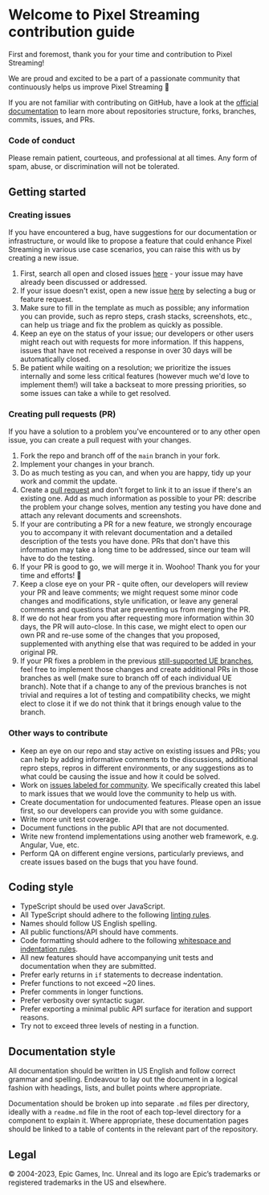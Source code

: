 # Welcome to Pixel Streaming contribution guide

First and foremost, thank you for your time and contribution to Pixel Streaming!

We are proud and excited to be a part of a passionate community that continuously helps us improve Pixel Streaming 🎉

If you are not familiar with contributing on GitHub, have a look at the [official documentation](https://docs.github.com/get-started) to learn more about repositories structure, forks, branches, commits, issues, and PRs.

### Code of conduct

Please remain patient, courteous, and professional at all times. Any form of spam, abuse, or discrimination will not be tolerated.

## Getting started

### Creating issues

If you have encountered a bug, have suggestions for our documentation or infrastructure, or would like to propose a feature that could enhance Pixel Streaming in various use case scenarios, you can raise this with us by creating a new issue.
1. First, search all open and closed issues [here](https://github.com/EpicGames/PixelStreamingInfrastructure/issues?q=is%3Aissue+) - your issue may have already been discussed or addressed.
2. If your issue doesn't exist, open a new issue [here](https://github.com/EpicGames/PixelStreamingInfrastructure/issues/new/choose) by selecting a bug or feature request.
3. Make sure to fill in the template as much as possible; any information you can provide, such as repro steps, crash stacks, screenshots, etc., can help us triage and fix the problem as quickly as possible.
4. Keep an eye on the status of your issue; our developers or other users might reach out with requests for more information. If this happens, issues that have not received a response in over 30 days will be automatically closed.
5. Be patient while waiting on a resolution; we prioritize the issues internally and some less critical features (however much we'd love to implement them!) will take a backseat to more pressing priorities, so some issues can take a while to get resolved.

### Creating pull requests (PR)

If you have a solution to a problem you've encountered or to any other open issue, you can create a pull request with your changes.
1. Fork the repo and branch off of the `main` branch in your fork.
2. Implement your changes in your branch.
3. Do as much testing as you can, and when you are happy, tidy up your work and commit the update.
4. Create a [pull request](https://github.com/EpicGames/PixelStreamingInfrastructure/pulls) and don't forget to link it to an issue if there's an existing one. Add as much information as possible to your PR: describe the problem your change solves, mention any testing you have done and attach any relevant documents and screenshots.
5. If your are contributing a PR for a new feature, we strongly encourage you to accompany it with relevant documentation and a detailed description of the tests you have done. PRs that don't have this information may take a long time to be addressed, since our team will have to do the testing.
6. If your PR is good to go, we will merge it in. Woohoo! Thank you for your time and efforts! 🎉
7. Keep a close eye on your PR - quite often, our developers will review your PR and leave comments; we might request some minor code changes and modifications, style unification, or leave any general comments and questions that are preventing us from merging the PR.
8. If we do not hear from you after requesting more information within 30 days, the PR will auto-close. In this case, we might elect to open our own PR and re-use some of the changes that you proposed, supplemented with anything else that was required to be added in your original PR.
9. If your PR fixes a problem in the previous [still-supported UE branches](https://github.com/EpicGames/PixelStreamingInfrastructure#versions), feel free to implement those changes and create additional PRs in those branches as well (make sure to branch off of each individual UE branch). Note that if a change to any of the previous branches is not trivial and requires a lot of testing and compatibility checks, we might elect to close it if we do not think that it brings enough value to the branch.

### Other ways to contribute

- Keep an eye on our repo and stay active on existing issues and PRs; you can help by adding informative comments to the discussions, additional repro steps, repros in different environments, or any suggestions as to what could be causing the issue and how it could be solved.
- Work on [issues labeled for community](https://github.com/EpicGames/PixelStreamingInfrastructure/issues?q=is%3Aopen+is%3Aissue+label%3A%22good+first+issue%22). We specifically created this label to mark issues that we would love the community to help us with.
- Create documentation for undocumented features. Please open an issue first, so our developers can provide you with some guidance.
- Write more unit test coverage.
- Document functions in the public API that are not documented.
- Write new frontend implementations using another web framework, e.g. Angular, Vue, etc.
- Perform QA on different engine versions, particularly previews, and create issues based on the bugs that you have found.

## Coding style
 - TypeScript should be used over JavaScript.
 - All TypeScript should adhere to the following [linting rules](https://github.com/EpicGames/PixelStreamingInfrastructure/blob/master/Frontend/library/.eslintrc.js).
 - Names should follow US English spelling.
 - All public functions/API should have comments.
 - Code formatting should adhere to the following [whitespace and indentation rules](https://github.com/EpicGames/PixelStreamingInfrastructure/blob/master/Frontend/library/.prettierrc.json).
 - All new features should have accompanying unit tests and documentation when they are submitted.
 - Prefer early returns in `if` statements to decrease indentation.
 - Prefer functions to not exceed ~20 lines.
 - Prefer comments in longer functions.
 - Prefer verbosity over syntactic sugar.
 - Prefer exporting a minimal public API surface for iteration and support reasons.
 - Try not to exceed three levels of nesting in a function.

## Documentation style
All documentation should be written in US English and follow correct grammar and spelling. Endeavour to lay out the document in a logical fashion with headings, lists, and bullet points where appropriate.

Documentation should be broken up into separate `.md` files per directory, ideally with a `readme.md` file in the root of each top-level directory for a component to explain it. Where appropriate, these documentation pages should be linked to a table of contents in the relevant part of the repository.

## Legal

© 2004-2023, Epic Games, Inc. Unreal and its logo are Epic’s trademarks or registered trademarks in the US and elsewhere.
